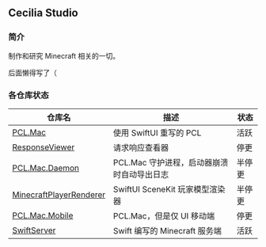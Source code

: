 ## Cecilia Studio

### 简介

制作和研究 Minecraft 相关的一切。

后面懒得写了（

### 各仓库状态
| 仓库名 | 描述 | 状态  |
| ------- | ------ | ----- |
| [PCL.Mac](https://github.com/CeciliaStudio/PCL.Mac) | 使用 SwiftUI 重写的 PCL | 活跃 |
| [ResponseViewer](https://github.com/CeciliaStudio/ResponseViewer) | 请求响应查看器 | 停更 |
| [PCL.Mac.Daemon](https://github.com/CeciliaStudio/PCL.Mac.Daemon) | PCL.Mac 守护进程，启动器崩溃时自动导出日志 | 半停更 |
| [MinecraftPlayerRenderer](https://github.com/CeciliaStudio/MinecraftPlayerRenderer) | SwiftUI SceneKit 玩家模型渲染器 | 半停更 |
| [PCL.Mac.Mobile](https://github.com/CeciliaStudio/PCL.Mac.Mobile) | PCL.Mac，但是仅 UI 移动端 | 停更 |
| [SwiftServer](https://github.com/CeciliaStudio/SwiftServer) | Swift 编写的 Minecraft 服务端 | 活跃 |
